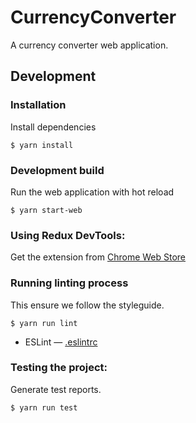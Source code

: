 # CurrencyConverter

A currency converter web application.

## Development

### Installation

Install dependencies
   ```
   $ yarn install
   ```
   
### Development build   
Run the web application with hot reload
```
$ yarn start-web
   ```
   
### Using Redux DevTools:
Get the extension from [Chrome Web Store](https://chrome.google.com/webstore/detail/redux-devtools/lmhkpmbekcpmknklioeibfkpmmfibljd)

### Running linting process
This ensure we follow the styleguide.
```
$ yarn run lint
```

- ESLint — [.eslintrc](./.eslintrc)


### Testing the project:
Generate test reports.
```sh
$ yarn run test
```
